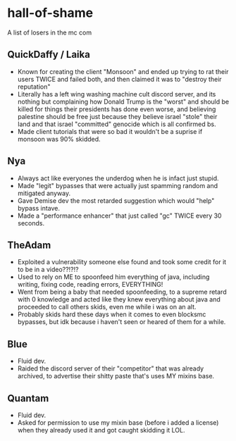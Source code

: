 # hall-of-shame
A list of losers in the mc com

## QuickDaffy / Laika
* Known for creating the client "Monsoon" and ended up trying to rat their users TWICE and failed both, and then claimed it was to "destroy their reputation"
* Literally has a left wing washing machine cult discord server, and its nothing but complaining how Donald Trump is the "worst" and should be killed for things their presidents has done even worse, and believing palestine should be free just because they believe israel "stole" their land and that israel "committed" genocide which is all confirmed bs.
* Made client tutorials that were so bad it wouldn't be a suprise if monsoon was 90% skidded.

## Nya
* Always act like everyones the underdog when he is infact just stupid.
* Made "legit" bypasses that were actually just spamming random and mitigated anyway.
* Gave Demise dev the most retarded suggestion which would "help" bypass intave.
* Made a "performance enhancer" that just called "gc" TWICE every 30 seconds.

## TheAdam
* Exploited a vulnerability someone else found and took some credit for it to be in a video??!?!?
* Used to rely on ME to spoonfeed him everything of java, including writing, fixing code, reading errors, EVERYTHING!
* Went from being a baby that needed spoonfeeding, to a supreme retard with 0 knowledge and acted like they knew everything about java and proceeded to call others skids, even me while i was on an alt.
* Probably skids hard these days when it comes to even blocksmc bypasses, but idk because i haven't seen or heared of them for a while.

## Blue
* Fluid dev.
* Raided the discord server of their "competitor" that was already archived, to advertise their shitty paste that's uses MY mixins base.

## Quantam
* Fluid dev.
* Asked for permission to use my mixin base (before i added a license) when they already used it and got caught skidding it LOL.
